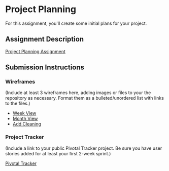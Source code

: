 # Project Planning
For this assignment, you'll create some initial plans for your project.

## Assignment Description
[Project Planning Assignment](https://education.launchcode.org/liftoff/assignments/planning/)

## Submission Instructions

### Wireframes

(Include at least 3 wireframes here, adding images or files to your the repository as necessary. Format them as a bulleted/unordered list with links to the files.)

* [Week View](/P3-Project_Planning/images/weekView.png)
* [Month View](/P3-Project_Planning/images/monthView.png)
* [Add Cleaning](/P3-Project_Planning/images/newCleaning.png)

### Project Tracker

(Include a link to your public Pivotal Tracker project. Be sure you have user stories added for at least your first 2-week sprint.)

[Pivotal Tracker](https://www.pivotaltracker.com/n/projects/2144012)
